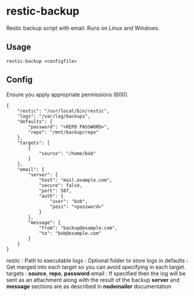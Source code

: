 restic-backup
=============

Restic backup script with email.
Runs on Linux and Windows.

Usage
-----

	restic-backup <configfile>

Config
------

Ensure you apply appropriate permissions (600).


	{
		"restic": "/usr/local/bin/restic",
		"logs": "/var/log/backups",
		"defaults": {
			"password": "<REPO PASSWORD>",
			"repo": "/mnt/backup/repo"
		},
		"targets": [
			{
				"source": "/home/bob"
			}	
		],
		"email": {
			"server": {
				"host": "mail.example.com",
				"secure": false,
				"port": 587,
				"auth": {
					"user": "bob",
					"pass": "<password>"
				}
			},
			"message": {
				"from": "backup@example.com",
				"to": "bob@example.com"
			}
		}
	}

restic
:	Path to executable
logs
:	Optional folder to store logs in
defaults
:	Get merged into each target so you can avoid specifying in each target.
targets
:	**source**, **repo**, **password**
email
:	If specified then the log will be sent as an attachment along with the result of the backup
	**server** and **message** sections are as described in **nodemailer** documentation
